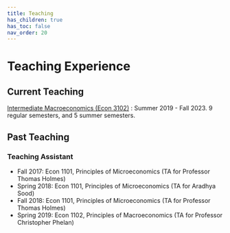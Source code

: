 ```yaml
---
title: Teaching
has_children: true
has_toc: false
nav_order: 20
---
```


# Teaching Experience


## Current Teaching


[Intermediate Macroeconomics (Econ 3102)](./teaching/3102)
: Summer 2019 - Fall 2023. 9 regular semesters, and 5 summer semesters.




## Past Teaching

### Teaching Assistant

- Fall 2017: Econ 1101, Principles of Microeconomics (TA for Professor Thomas Holmes)
- Spring 2018: Econ 1101, Principles of Microeconomics (TA for Aradhya Sood)
- Fall 2018: Econ 1101, Principles of Microeconomics (TA for Professor Thomas Holmes)
- Spring 2019: Econ 1102, Principles of Macroeconomics (TA for Professor Christopher Phelan)





<!--TODO: Mean evaluations-->




<!--## Notes from Students-->

